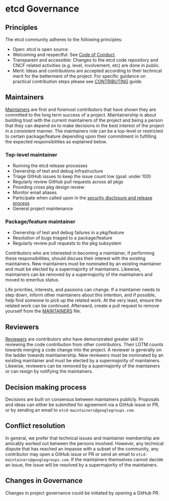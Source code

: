 # etcd Governance

## Principles

The etcd community adheres to the following principles:

- Open: etcd is open source.
- Welcoming and respectful: See [Code of Conduct](code-of-conduct.md).
- Transparent and accessible: Changes to the etcd code repository and CNCF related
activities (e.g. level, involvement, etc) are done in public.
- Merit: Ideas and contributions are accepted according to their technical merit for
the betterment of the project. For specific guidance on practical contribution steps
please see [CONTRIBUTING](./CONTRIBUTING.md) guide.

## Maintainers

[Maintainers](./OWNERS) are first and foremost contributors that have shown they
are committed to the long term success of a project. Maintainership is about building
trust with the current maintainers of the project and being a person that they can
depend on to make decisions in the best interest of the project in a consistent manner.
The maintainers role can be a top-level or restricted to certain package/feature
depending upon their commitment in fulfilling the expected responsibilities as explained
below.

### Top-level maintainer

- Running the etcd release processes
- Ownership of test and debug infrastructure
- Triage GitHub issues to keep the issue count low (goal: under 100)
- Regularly review GitHub pull requests across all pkgs
- Providing cross pkg design review
- Monitor email aliases
- Participate when called upon in the [security disclosure and release process](security/README.md)
- General project maintenance

### Package/feature maintainer

- Ownership of test and debug failures in a pkg/feature
- Resolution of bugs triaged to a package/feature
- Regularly review pull requests to the pkg subsystem

Contributors who are interested in becoming a maintainer, if performing these
responsibilities, should discuss their interest with the existing maintainers. New
maintainers must be nominated by an existing maintainer and must be elected by a
supermajority of maintainers. Likewise, maintainers can be removed by a supermajority
of the maintainers and moved to emeritus status.

Life priorities, interests, and passions can change. If a maintainer needs to step
down, inform other maintainers about this intention, and if possible, help find someone
to pick up the related work. At the very least, ensure the related work can be continued.
Afterward, create a pull request to remove yourself from the [MAINTAINERS](./OWNERS)
file.

## Reviewers

[Reviewers](./OWNERS) are contributors who have demonstrated greater skill in
reviewing the code contribution from other contributors. Their LGTM counts towards
merging a code change into the project. A reviewer is generally on the ladder towards
maintainership. New reviewers must be nominated by an existing maintainer and must be
elected by a supermajority of maintainers. Likewise, reviewers can be removed by a
supermajority of the  maintainers or can resign by notifying the maintainers.

## Decision making process

Decisions are built on consensus between maintainers publicly. Proposals and ideas
can either be submitted for agreement via a GitHub issue or PR, or by sending an email
to `etcd-maintainers@googlegroups.com`.

## Conflict resolution

In general, we prefer that technical issues and maintainer membership are amicably
worked out between the persons involved. However, any technical dispute that has
reached an impasse with a subset of the community, any contributor may open a GitHub
issue or PR or send an email to `etcd-maintainers@googlegroups.com`. If the
maintainers themselves cannot decide an issue, the issue will be resolved by a
supermajority of the maintainers.

## Changes in Governance

Changes in project governance could be initiated by opening a GitHub PR.
